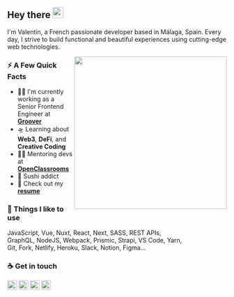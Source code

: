 ## Hey there <img src="https://media.giphy.com/media/hvRJCLFzcasrR4ia7z/giphy.gif" width="25px">

I'm Valentin, a French passionate developer based in Málaga, Spain. Every day, I strive to build functional and beautiful experiences using cutting-edge web technologies.

<!--<img align="right" src="https://media.giphy.com/media/gG6OcTSRWaSis/giphy.gif" />-->
<img align="right" width="350" src="https://media.giphy.com/media/3osxYurj3xjl91g23e/giphy.gif" />

### ⚡️ A Few Quick Facts

- 👨‍💻 I'm currently working as a Senior Frontend Engineer at **[Groover](https://groover.co/)**
- 🛸 Learning about **Web3**, **DeFi**, and **Creative Coding**
- 👨‍🏫 Mentoring devs at **[OpenClassrooms](https://openclassrooms.com/en/)**
- 🍣 Sushi addict
- 📒 Check out my **[resume](https://www.linkedin.com/in/valentin-karkouz/)**

### 🧱 Things I like to use

JavaScript, Vue, Nuxt, React, Next, SASS, REST APIs, <br> GraphQL, NodeJS, Webpack, Prismic, Strapi, VS Code, Yarn,<br> Git, Fork, Netlify, Heroku, Slack, Notion, Figma...

### ☕️ Get in touch

<a href="https://twitter.com/kouzkar"><img src="https://img.shields.io/badge/Twitter-1DA1F2?style=for-the-badge&logo=twitter&logoColor=white" height=22></a>
<a href="https://www.linkedin.com/in/valentin-karkouz/"><img src="https://img.shields.io/badge/LinkedIn-0077B5?style=for-the-badge&logo=linkedin&logoColor=white" height=22></a>
<a href="https://www.instagram.com/kzkr1/"><img src="https://img.shields.io/badge/Instagram-E4405F?style=for-the-badge&logo=instagram&logoColor=white" height=22></a>
<a href="mailto:hello@kzkr.dev"><img src="https://img.shields.io/badge/Gmail-D14836?style=for-the-badge&logo=gmail&logoColor=white" height=22></a>
